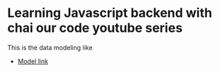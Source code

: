 # Learning Javascript backend with chai our code youtube series

This is the data modeling like 
- [Model link](https://app.eraser.io/workspace/YtPqZ1VogxGy1jzIDkzj)